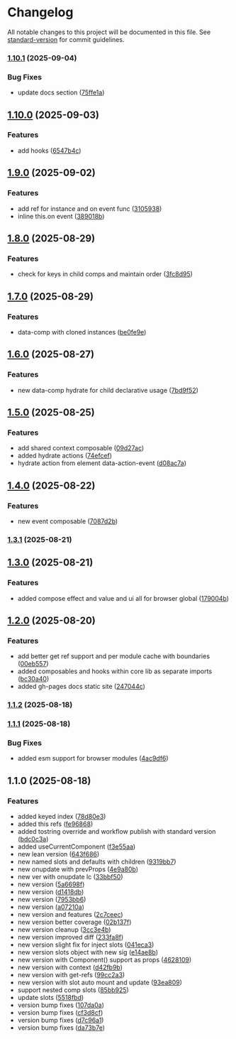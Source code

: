 # Changelog

All notable changes to this project will be documented in this file. See [standard-version](https://github.com/conventional-changelog/standard-version) for commit guidelines.

### [1.10.1](https://github.com/magnumjs/micro-ui/compare/v1.10.0...v1.10.1) (2025-09-04)


### Bug Fixes

* update docs section ([75ffe1a](https://github.com/magnumjs/micro-ui/commit/75ffe1a95973b1f03659f28fc667f614e3877e66))

## [1.10.0](https://github.com/magnumjs/micro-ui/compare/v1.9.0...v1.10.0) (2025-09-03)


### Features

* add hooks ([6547b4c](https://github.com/magnumjs/micro-ui/commit/6547b4c2b3cce1d4e573afdab213db69d996bb4d))

## [1.9.0](https://github.com/magnumjs/micro-ui/compare/v1.8.0...v1.9.0) (2025-09-02)


### Features

* add ref for instance and on event func ([3105938](https://github.com/magnumjs/micro-ui/commit/3105938f5e8269df7a2a483160ccf24b89f2c6f3))
* inline this.on event ([389018b](https://github.com/magnumjs/micro-ui/commit/389018b97d57c71be0a8bd72beecca41819b0f2e))

## [1.8.0](https://github.com/magnumjs/micro-ui/compare/v1.7.0...v1.8.0) (2025-08-29)


### Features

* check for keys in child comps and maintain order ([3fc8d95](https://github.com/magnumjs/micro-ui/commit/3fc8d95f0db4c54701355cf6736b7cc669d02d96))

## [1.7.0](https://github.com/magnumjs/micro-ui/compare/v1.6.0...v1.7.0) (2025-08-29)


### Features

* data-comp with cloned instances ([be0fe9e](https://github.com/magnumjs/micro-ui/commit/be0fe9e7c603b0354e6899dbb42cf44907fc522a))

## [1.6.0](https://github.com/magnumjs/micro-ui/compare/v1.5.0...v1.6.0) (2025-08-27)


### Features

* new data-comp hydrate for child declarative usage ([7bd9f52](https://github.com/magnumjs/micro-ui/commit/7bd9f52ee8b1c69a011902f87bc905d57a6caaf4))

## [1.5.0](https://github.com/magnumjs/micro-ui/compare/v1.4.0...v1.5.0) (2025-08-25)


### Features

* add shared context composable ([09d27ac](https://github.com/magnumjs/micro-ui/commit/09d27ac03824338cdb048e8ef1f5b41e5d1890fe))
* added hydrate actions ([74efcef](https://github.com/magnumjs/micro-ui/commit/74efcef5017e9ee9cd5b75619f8471b0704ddadd))
* hydrate action from element data-action-event ([d08ac7a](https://github.com/magnumjs/micro-ui/commit/d08ac7a2c40815c1321703d075560f130c33ac77))

## [1.4.0](https://github.com/magnumjs/micro-ui/compare/v1.3.1...v1.4.0) (2025-08-22)


### Features

* new event composable ([7087d2b](https://github.com/magnumjs/micro-ui/commit/7087d2b057dc86822a56b887228cb9b13d5300ba))

### [1.3.1](https://github.com/magnumjs/micro-ui/compare/v1.3.0...v1.3.1) (2025-08-21)

## [1.3.0](https://github.com/magnumjs/micro-ui/compare/v1.2.0...v1.3.0) (2025-08-21)


### Features

* added compose effect and value and ui all for browser global ([179004b](https://github.com/magnumjs/micro-ui/commit/179004bb6fa06497d6edda68dcaec927c46f29ba))

## [1.2.0](https://github.com/magnumjs/micro-ui/compare/v1.1.2...v1.2.0) (2025-08-20)


### Features

* add better get ref support and per module cache with boundaries ([00eb557](https://github.com/magnumjs/micro-ui/commit/00eb557189e932db6b1c51d0656372d8f0c596f4))
* added composables and hooks within core lib as separate imports ([bc30a40](https://github.com/magnumjs/micro-ui/commit/bc30a40cb324ce08fa98acb4a7f4a3a6d7971b7d))
* added gh-pages docs static site ([247044c](https://github.com/magnumjs/micro-ui/commit/247044c8619941e8b209a1866ee9c0ac48f60e82))

### [1.1.2](https://github.com/magnumjs/micro-ui/compare/v1.1.1...v1.1.2) (2025-08-18)

### [1.1.1](https://github.com/magnumjs/micro-ui/compare/v1.1.0...v1.1.1) (2025-08-18)


### Bug Fixes

* added esm support for browser modules ([4ac9df6](https://github.com/magnumjs/micro-ui/commit/4ac9df68e9f0c8747045c0f926e83c48946b4128))

## 1.1.0 (2025-08-18)


### Features

* added keyed index ([78d80e3](https://github.com/magnumjs/micro-ui/commit/78d80e3060f75f66aad0f275621ff620d64869fc))
* added this refs ([fe96868](https://github.com/magnumjs/micro-ui/commit/fe968684eea2dfca6b3d96314e2c479eae44f244))
* added tostring override and workflow publish with standard version ([bdc0c3a](https://github.com/magnumjs/micro-ui/commit/bdc0c3a9418c1014b7536eeb9cb13401e9c7b5eb))
* added useCurrentComponent ([f3e55aa](https://github.com/magnumjs/micro-ui/commit/f3e55aac1a32aff92461e708b1af110e1f2d5e1a))
* new lean version ([643f686](https://github.com/magnumjs/micro-ui/commit/643f6869f58ca7c895490c39da5d5c39e6c94ad6))
* new named slots and defaults with children ([9319bb7](https://github.com/magnumjs/micro-ui/commit/9319bb74e7fd35dbab96360a412dbf23b57f158e))
* new onupdate with prevProps ([4e9a80b](https://github.com/magnumjs/micro-ui/commit/4e9a80b110ba06c875e5b355641e50cf664b8093))
* new ver with onupdate lc ([33bbf50](https://github.com/magnumjs/micro-ui/commit/33bbf504b23fbbe9da30186e82951c566a985367))
* new version ([5a6698f](https://github.com/magnumjs/micro-ui/commit/5a6698f086d1e3f77eab29c203babc8135174535))
* new version ([d1418db](https://github.com/magnumjs/micro-ui/commit/d1418dba8eabff13d488ceb6436c3885ffb0a080))
* new version ([7953bb6](https://github.com/magnumjs/micro-ui/commit/7953bb63ae1c41beb1e19cb4a514cd33b2cd4e53))
* new version ([a07210a](https://github.com/magnumjs/micro-ui/commit/a07210a571cfd7c6a953fd79442910d1add3af1d))
* new version and features ([2c7ceec](https://github.com/magnumjs/micro-ui/commit/2c7ceec0d3c29c4cfafeb58086a8a7d2c0a75c4a))
* new version better coverage ([02b137f](https://github.com/magnumjs/micro-ui/commit/02b137fb0e26ed9793bcab03d19eb88416da26d7))
* new version cleanup ([3cc3e4b](https://github.com/magnumjs/micro-ui/commit/3cc3e4b69a8bc52aa0ef44daa50173cc00c29b9a))
* new version improved diff ([233fa8f](https://github.com/magnumjs/micro-ui/commit/233fa8f19d4d7cedcfc018439d90039e0d5fef29))
* new version slight fix for inject slots ([041eca3](https://github.com/magnumjs/micro-ui/commit/041eca3a9ab874eb7337c54319f86716df37c13a))
* new version slots object with new sig ([e14ae8b](https://github.com/magnumjs/micro-ui/commit/e14ae8b29ed2436f6df9a95b454a808a99caab91))
* new version with Component() support as props ([4628109](https://github.com/magnumjs/micro-ui/commit/46281099b904888a11eaf80a83f13e0d4d26c2bd))
* new version with context ([d42fb9b](https://github.com/magnumjs/micro-ui/commit/d42fb9b6c71e550875fed13bb2890f2f066e305b))
* new version with get-refs ([99cc2a3](https://github.com/magnumjs/micro-ui/commit/99cc2a324b10e7752ad626c6d817f4646611ea02))
* new version with slot auto mount and update ([93ea809](https://github.com/magnumjs/micro-ui/commit/93ea80951b61431118542a5355e16a9d6ff4705b))
* support nested comp slots ([85bb925](https://github.com/magnumjs/micro-ui/commit/85bb925af062afa728661b41251b93b5073a096b))
* update slots ([5518fbd](https://github.com/magnumjs/micro-ui/commit/5518fbdb93768f683673455ddf84e4005797d4a7))
* version bump fixes ([107da0a](https://github.com/magnumjs/micro-ui/commit/107da0a837261a41ec7560cfa46f11feb598c549))
* version bump fixes ([cf3d8cf](https://github.com/magnumjs/micro-ui/commit/cf3d8cfd43bc02a6866c82e2eda7c90ea34255ec))
* version bump fixes ([d7c96a1](https://github.com/magnumjs/micro-ui/commit/d7c96a159fee20ff73f4e9cd6f0321b0681500e0))
* version bump fixes ([da73b7e](https://github.com/magnumjs/micro-ui/commit/da73b7ef0a7817d9024467cdd95f897af22d5459))
